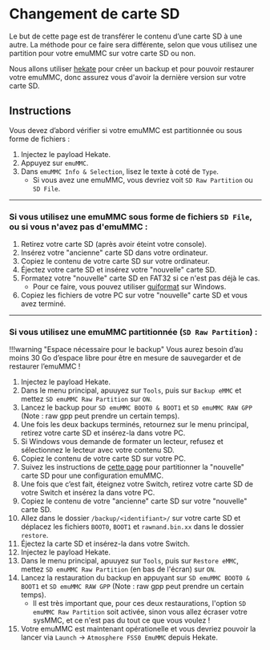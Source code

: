 # Changement de carte SD

Le but de cette page est de transférer le contenu d’une carte SD à une autre. La méthode pour ce faire sera différente, selon que vous utilisez une partition pour votre emuMMC sur votre carte SD ou non.

Nous allons utiliser [hekate](https://github.com/CTCaer/hekate/releases/) pour créer un backup et pour pouvoir restaurer votre emuMMC, donc assurez vous d'avoir la dernière version sur votre carte SD.

## Instructions

Vous devez d’abord vérifier si votre emuMMC est partitionnée ou sous forme de fichiers :
    
1.  Injectez le payload Hekate.
2.  Appuyez sur `emuMMC`.
3.  Dans `emuMMC Info & Selection`, lisez le texte à coté de `Type`.
    - Si vous avez une emuMMC, vous devriez voit `SD Raw Partition` ou `SD File`.

-----
### Si vous utilisez une emuMMC sous forme de fichiers `SD File`, **ou** si vous n'avez pas d'emuMMC :
        
1.  Retirez votre carte SD (après avoir éteint votre console).   
2.  Insérez votre "ancienne" carte SD dans votre ordinateur.
3.  Copiez le contenu de votre carte SD sur votre ordinateur.
4.  Éjectez votre carte SD et insérez votre "nouvelle" carte SD.
5.  Formatez votre "nouvelle" carte SD en FAT32 si ce n'est pas déjà le cas.
    - Pour ce faire, vous pouvez utiliser [guiformat](http://ridgecrop.co.uk/index.htm?guiformat.htm) sur Windows.
6.  Copiez les fichiers de votre PC sur votre "nouvelle" carte SD et vous avez terminé.

-----
### Si vous utilisez une emuMMC partitionnée (`SD Raw Partition`) :
    
!!!warning "Espace nécessaire pour le backup"
    Vous aurez besoin d’au moins 30 Go d’espace libre pour être en mesure de sauvegarder et de restaurer l’emuMMC !

1.  Injectez le payload Hekate.
2.  Dans le menu principal, apuuyez sur `Tools`, puis sur `Backup eMMC` et mettez `SD emuMMC Raw Partition` sur `ON`.
3.  Lancez le backup pour `SD emuMMC BOOT0 & BOOT1` et `SD emuMMC RAW GPP` (Note : raw gpp peut prendre un certain temps).
4.  Une fois les deux backups terminés, retournez sur le menu principal, retirez votre carte SD et insérez-la dans votre PC.
5.  Si Windows vous demande de formater un lecteur, refusez et sélectionnez le lecteur avec votre contenu SD.
6.  Copiez le contenu de votre carte SD sur votre PC.
7.  Suivez les instructions de [cette page](https://switchgui.de/switch-guide/user_guide/emummc/partitioning_sd_fr/) pour partitionner la "nouvelle" carte SD pour une configuration emuMMC.
8.  Une fois que c’est fait, éteignez votre Switch, retirez votre carte SD de votre Switch et insérez la dans votre PC.
9.  Copiez le contenu de votre "ancienne" carte SD sur votre "nouvelle" carte SD.
10. Allez dans le dossier `/backup/<identifiant>/` sur votre carte SD et déplacez les fichiers `BOOT0`, `BOOT1` et `rawnand.bin.xx` dans le dossier `restore`.
11. Éjectez la carte SD et insérez-la dans votre Switch.
12. Injectez le payload Hekate.
13. Dans le menu principal, apuuyez sur `Tools`, puis sur `Restore eMMC`, mettez `SD emuMMC Raw Partition` (en bas de l'écran) sur `ON`.
14. Lancez la restauration du backup en appuyant sur `SD emuMMC BOOT0 & BOOT1` et `SD emuMMC RAW GPP` (Note : raw gpp peut prendre un certain temps).
    - Il est très important que, pour ces deux restaurations, l'option `SD emuMMC Raw Partition` soit activée, sinon vous allez écraser votre sysMMC, et ce n'est pas du tout ce que vous voulez !
15. Votre emuMMC est maintenant opérationelle et vous devriez pouvoir la lancer via `Launch` -> `Atmosphere FSS0 EmuMMC` depuis Hekate.
